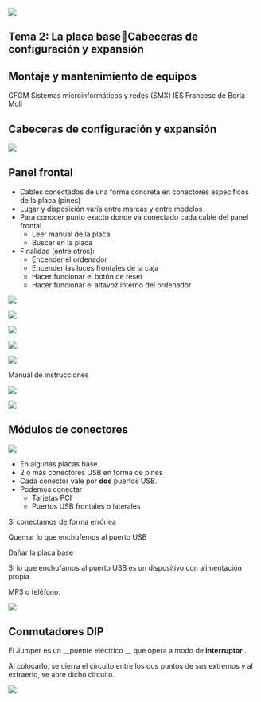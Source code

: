 ![](img%5CU29%20-%20Cabeceras%20de%20conexi%C3%B3n%20y%20expansi%C3%B3n%20%28panel%20frontal%290.png)

## Tema 2: La placa baseCabeceras de configuración y expansión

## Montaje y mantenimiento de equipos
CFGM Sistemas microinformáticos y redes (SMX)
IES Francesc de Borja Moll

## Cabeceras de configuración y expansión

![](img%5CU29%20-%20Cabeceras%20de%20conexi%C3%B3n%20y%20expansi%C3%B3n%20%28panel%20frontal%291.png)

## Panel frontal

* Cables conectados de una forma concreta en conectores específicos de la placa \(pines\)
* Lugar y disposición varía entre marcas y entre modelos
* Para conocer punto exacto donde va conectado cada cable del panel frontal
  * Leer manual de la placa
  * Buscar en la placa
* Finalidad \(entre otros\):
  * Encender el ordenador
  * Encender las luces frontales de la caja
  * Hacer funcionar el botón de reset
  * Hacer funcionar el altavoz interno del ordenador

![](img%5CU29%20-%20Cabeceras%20de%20conexi%C3%B3n%20y%20expansi%C3%B3n%20%28panel%20frontal%292.png)

![](img%5CU29%20-%20Cabeceras%20de%20conexi%C3%B3n%20y%20expansi%C3%B3n%20%28panel%20frontal%293.png)

![](img%5CU29%20-%20Cabeceras%20de%20conexi%C3%B3n%20y%20expansi%C3%B3n%20%28panel%20frontal%294.png)

![](img%5CU29%20-%20Cabeceras%20de%20conexi%C3%B3n%20y%20expansi%C3%B3n%20%28panel%20frontal%295.png)

![](img%5CU29%20-%20Cabeceras%20de%20conexi%C3%B3n%20y%20expansi%C3%B3n%20%28panel%20frontal%296.png)

Manual de instrucciones

![](img%5CU29%20-%20Cabeceras%20de%20conexi%C3%B3n%20y%20expansi%C3%B3n%20%28panel%20frontal%297.png)

![](img%5CU29%20-%20Cabeceras%20de%20conexi%C3%B3n%20y%20expansi%C3%B3n%20%28panel%20frontal%298.png)

## Módulos de conectores

![](img%5CU29%20-%20Cabeceras%20de%20conexi%C3%B3n%20y%20expansi%C3%B3n%20%28panel%20frontal%299.png)

* En algunas placas base
* 2 o más conectores USB en forma de pines
* Cada conector vale por  __dos__  puertos USB\.
* Podemos conectar
  * Tarjetas PCI
  * Puertos USB frontales o laterales

Si conectamos de forma errónea

Quemar lo que enchufemos al puerto USB

Dañar la placa base

Si lo que enchufamos al puerto USB es un dispositivo con alimentación propia

MP3 o teléfono\.

![](img%5CU29%20-%20Cabeceras%20de%20conexi%C3%B3n%20y%20expansi%C3%B3n%20%28panel%20frontal%2910.jpg)

## Conmutadores DIP

El Jumper es un  __puente eléctrico __ que opera a modo de  __interruptor__ \.

Al colocarlo\, se cierra el circuito entre los dos puntos de sus extremos y al extraerlo\, se abre dicho circuito\.

![](img%5CU29%20-%20Cabeceras%20de%20conexi%C3%B3n%20y%20expansi%C3%B3n%20%28panel%20frontal%2911.png)


